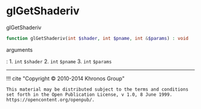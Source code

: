 # glGetShaderiv
glGetShaderiv

```php
function glGetShaderiv(int $shader, int $pname, int &$params) : void
```

arguments

:    1. `int` `$shader` 
    2. `int` `$pname` 
    3. `int` `$params` 

---
     

!!! cite "Copyright © 2010-2014 Khronos Group"

    This material may be distributed subject to the terms and conditions set forth in the Open Publication License, v 1.0, 8 June 1999. https://opencontent.org/openpub/.